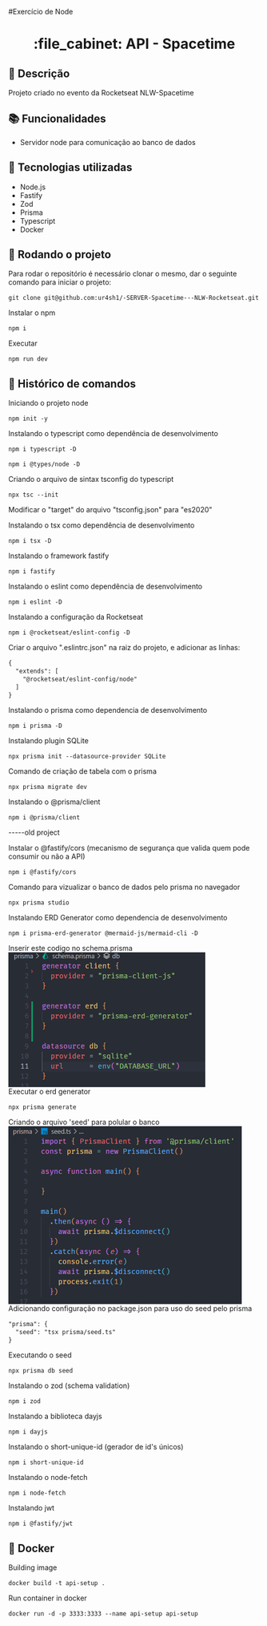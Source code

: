 #Exercício de Node
<h1 align="center">:file_cabinet: API - Spacetime</h1>

## :memo: Descrição
Projeto criado no evento da Rocketseat NLW-Spacetime

## :books: Funcionalidades
* Servidor node para comunicação ao banco de dados

## :wrench: Tecnologias utilizadas
* Node.js
* Fastify
* Zod
* Prisma
* Typescript
* Docker

## :rocket: Rodando o projeto
Para rodar o repositório é necessário clonar o mesmo, dar o seguinte comando para iniciar o projeto:
```
git clone git@github.com:ur4sh1/-SERVER-Spacetime---NLW-Rocketseat.git
```
Instalar o npm
```
npm i
```
Executar
```
npm run dev
```

## :wrench: Histórico de comandos

Iniciando o projeto node
```
npm init -y
```
Instalando o typescript como dependência de desenvolvimento
```
npm i typescript -D
```
```
npm i @types/node -D
```
Criando o arquivo de sintax tsconfig do typescript
```
npx tsc --init
```
Modificar o "target" do arquivo "tsconfig.json" para "es2020"

Instalando o tsx como dependência de desenvolvimento
```
npm i tsx -D
```
Instalando o framework fastify
```
npm i fastify
```
Instalando o eslint como dependência de desenvolvimento
```
npm i eslint -D
```
Instalando a configuração da Rocketseat
```
npm i @rocketseat/eslint-config -D
```
Criar o arquivo ".eslintrc.json" na raiz do projeto, e adicionar as linhas:
```
{
  "extends": [
    "@rocketseat/eslint-config/node"
  ]
}
```
Instalando o prisma como dependencia de desenvolvimento
```
npm i prisma -D
```
Instalando plugin SQLite
```
npx prisma init --datasource-provider SQLite
```
Comando de criação de tabela com o prisma
```
npx prisma migrate dev
```
Instalando o @prisma/client
```
npm i @prisma/client
```



-----old project

Instalar o @fastify/cors (mecanismo de segurança que valida quem pode consumir ou não a API)
```
npm i @fastify/cors
```
Comando para vizualizar o banco de dados pelo prisma no navegador
```
npx prisma studio
```
Instalando ERD Generator como dependencia de desenvolvimento
```
npm i prisma-erd-generator @mermaid-js/mermaid-cli -D
```
Inserir este codigo no schema.prisma<br>
<img align="center" title="Printscreen" src="https://github.com/ur4sh1/SERVER-Setup---NLW-Rocketseat/blob/main/printscreen/erd_generator.png" /><br>
Executar o erd generator
```
npx prisma generate
```
Criando o arquivo 'seed' para polular o banco<br>
<img align="center" title="Printscreen" src="https://github.com/ur4sh1/SERVER-Setup---NLW-Rocketseat/blob/main/printscreen/seed.png" /><br>
Adicionando configuração no package.json para uso do seed pelo prisma
```
"prisma": {
  "seed": "tsx prisma/seed.ts"
}
```
Executando o seed
```
npx prisma db seed
```
Instalando o zod (schema validation)
```
npm i zod
```
Instalando a biblioteca dayjs
```
npm i dayjs
```


Instalando o short-unique-id (gerador de id's únicos)
```
npm i short-unique-id
```
Instalando o node-fetch
```
npm i node-fetch
```
Instalando jwt
```
npm i @fastify/jwt
```

## :wrench: Docker
Building image
```
docker build -t api-setup .
```
Run container in docker
```
docker run -d -p 3333:3333 --name api-setup api-setup
```
